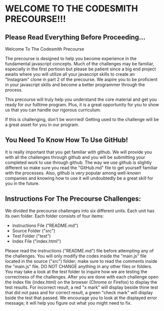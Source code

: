# WELCOME TO THE CODESMITH PRECOURSE!!! 

## Please Read Everything Before Proceeding...

Welcome To The Codesmith Precourse

The precourse is designed to help you become experience in the fundamental javascript concepts. Much of the challenges may be familiar, especially in the first portiosn but please be patient since a big end project awaits where you will utilize all your javascript skills to create an "Instagram" clone in part 2 of the precourse. We aspire you to be proficient in your javascript skills and become a better programmer through the process.

This precourse will truly help you understand the core material and get you ready for our fulltime program. Plus, it is a great opportunity for you to show us that you can handle our rigorous curriculum.

If this is challenging, don't be worrried! Getting used to the challenge will be a great asset for you in our program.

## You Need To Know How To Use GitHub!

It is really important that you get familiar with github. We will provide you with all the challenges through github and you will be submitting your completed work to use through github. The way we use github is slightly different so make sure you read the "GitHub.md" file to get yourself familiar with the processes. Also, github is very popular among well-known companies and knowing how to use it will undoubtedly be a great skill for you in the future.

## Instructions For The Precourse Challenges:

We divided the precourse challenges into six different units. Each unit has its own folder. Each folder consists of four items:

- Instructions File ("README.md")
- Source Folder ("src")
- Test Folder ("test")
- Index File ("index.html")

Please read the instructions ("README.md") file before attempting any of the challenges. You will only modify the codes inside the "main.js" file located in the source ("src") folder; make sure to read the comments inside the "main.js" file. DO NOT CHANGE anything in any other files or folders. You may take a look at the test folder to inquire how we are testing the correctness of the challenges. After you are done with each challenge open the index file (index.html) on the browser (Chrome or Firefox) to display the test results. For incorrect result, a red "x mark" will display beside thine test that did not pass and for correct result, a green "check mark" will display bside the test that passed. We encourage you to look at the displayed error message; it will help you figure out what you might need to fix.
